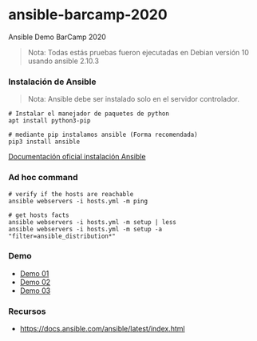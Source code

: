# ansible-barcamp-2020
Ansible Demo BarCamp 2020

> Nota: Todas estás pruebas fueron ejecutadas en Debian versión 10 usando ansible 2.10.3

### Instalación de Ansible
> Nota: Ansible debe ser instalado solo en el servidor controlador.

```shell
# Instalar el manejador de paquetes de python
apt install python3-pip

# mediante pip instalamos ansible (Forma recomendada)
pip3 install ansible
```
[Documentación oficial instalación Ansible](https://docs.ansible.com/ansible/latest/installation_guide/intro_installation.html)


### Ad hoc command
```shell
# verify if the hosts are reachable
ansible webservers -i hosts.yml -m ping

# get hosts facts
ansible webservers -i hosts.yml -m setup | less
ansible webservers -i hosts.yml -m setup -a "filter=ansible_distribution*"
```

### Demo

- [Demo 01](webcluster-01/README.md)
- [Demo 02](webcluster-02/README.md)
- [Demo 03](webcluster-03/README.md)

### Recursos
- https://docs.ansible.com/ansible/latest/index.html
